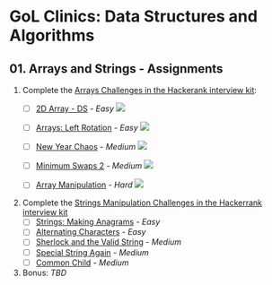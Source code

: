 # GoL Clinics: Data Structures and Algorithms

## 01. Arrays and Strings - Assignments

1. Complete the [Arrays Challenges in the Hackerank interview kit](https://www.hackerrank.com/interview/interview-preparation-kit/arrays/challenges):
    - [ ] [2D Array - DS](https://www.hackerrank.com/challenges/2d-array/problem) - _Easy_
    ![](https://i.postimg.cc/ncLCdJ2n/Screenshot-2021-02-23-2-D-Array-DS-Hacker-Rank.png)
    
    - [ ] [Arrays: Left Rotation](https://www.hackerrank.com/challenges/ctci-array-left-rotation/problem) - _Easy_
    ![](https://i.postimg.cc/htkvP7BG/Screenshot-2021-02-23-Arrays-Left-Rotation-Hacker-Rank.png)
    
    - [ ] [New Year Chaos](https://www.hackerrank.com/challenges/new-year-chaos/problem) - _Medium_
      ![](https://i.postimg.cc/tTygFQ7Q/Screenshot-2021-02-23-New-Year-Chaos-Hacker-Rank.png)
    
    - [ ] [Minimum Swaps 2](https://www.hackerrank.com/challenges/minimum-swaps-2/problem) - _Medium_
      ![](https://i.postimg.cc/Zq6R9Kbx/Screenshot-2021-02-23-Minimum-Swaps-2-Hacker-Rank.png)
    
    - [ ] [Array Manipulation](https://www.hackerrank.com/challenges/crush/problem) - _Hard_
        ![](https://i.postimg.cc/mgzhsyKq/Screenshot-2021-02-23-Array-Manipulation-Hacker-Rank.png)


1. Complete the [Strings Manipulation Challenges in the Hackerrank interview kit](https://www.hackerrank.com/interview/interview-preparation-kit/strings/challenges)
    - [ ] [Strings: Making Anagrams](https://www.hackerrank.com/challenges/ctci-making-anagrams/problem) - _Easy_
    - [ ] [Alternating Characters](https://www.hackerrank.com/challenges/alternating-characters/problem) - _Easy_
    - [ ] [Sherlock and the Valid String](https://www.hackerrank.com/challenges/sherlock-and-valid-string/problem) - _Medium_
    - [ ] [Special String Again](https://www.hackerrank.com/challenges/special-palindrome-again/problem) - _Medium_
    - [ ] [Common Child](https://www.hackerrank.com/challenges/common-child/problem) - _Medium_

1. Bonus: _TBD_
